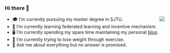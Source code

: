 ### Hi there 👋
<img align="right" src="https://github-readme-stats.vercel.app/api?username=ifarewell&show_icons=true&icon_color=CE1D2D&text_color=718096&bg_color=ffffff&hide_title=true" />

* 🎓 I’m currently pursuing my master degree in SJTU.
* 🌱 I’m currently learning federated learning and incentive mechanism.
* 🖥️ I’m currently spending my spare time maintaining my personal [blog]("https://ifarewell.xyz").
* 💪 I’m currently trying to lose weight through exercise.
* 💬 Ask me about everything but no answer is promised.
